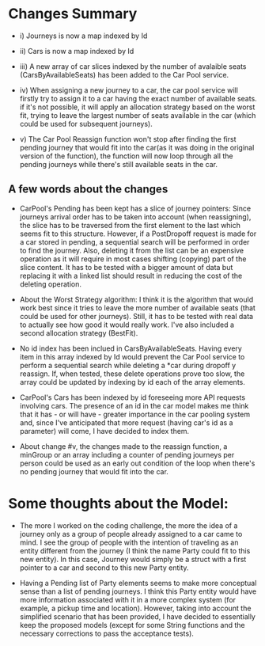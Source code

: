 # Changes Summary

-	i)		Journeys is now a map indexed by Id


-	ii)		Cars is now a map indexed by Id


-	iii)	A new array of car slices indexed by the number of avalaible seats (CarsByAvailableSeats) has been added to the Car Pool service.


-	iv)		When assigning a new journey to a car, the car pool service will firstly try to assign it to a car having the exact number of available seats.
     if it's not possible, it will apply an allocation strategy based on the worst fit, trying to leave the largest number of seats available in the car (which could be used for subsequent journeys).


-	v)		The Car Pool Reassign function won't stop after finding the first pending journey that would fit into the car(as it was doing in the original version of the function),
     the function will now loop through all the pending journeys while there's still available seats in the car.
 
## A few words about the changes

- 	CarPool's Pending has been kept has a slice of journey pointers: Since journeys arrival order has to be taken into account (when reassigning), the slice has to be traversed from the first element to the last which seems fit to this structure.
    However, if a PostDropoff request is made for a car stored in pending, a sequential search will be performed in order to find the journey.
    Also, deleting it from the list can be an expensive operation as it will require in most cases shifting (copying) part of the slice content.
    It has to be tested with a bigger amount of data but replacing it with a linked list should result in reducing the cost of the deleting operation.


- 	About the Worst Strategy algorithm: I think it is the algorithm that would work best since it tries to leave the more number of available seats (that could be used for other journeys). 
    Still, it has to be tested with real data to actually see how good it would really work. I've also included a second allocation strategy (BestFit).


- 	No id index has been inclued in CarsByAvailableSeats. Having every item in this array indexed by Id would prevent the Car Pool service to perform a sequential search while deleting a *car during dropoff y reassign.
    If, when tested, these delete operations prove too slow, the array could be updated by indexing by id each of the array elements.


- 	CarPool's Cars has been indexed by id foreseeing more API requests involving cars. 
    The presence of an id in the car model makes me think that it has - or will have - greater importance in the car pooling system and, since I've anticipated that more request (having car's id as a parameter) will come, I have decided to index them.

    
- About change #v, the changes made to the reassign function, a minGroup or an array including a counter of pending journeys per person could be used as an early out condition of the loop when there's no pending journey that would fit into the car.

# Some thoughts about the Model:

- 	The more I worked on the coding challenge, the more the idea of a journey only as a group of people already assigned to a car came to mind.
    I see the group of people with the intention of traveling as an entity different from the journey (I think the name Party could fit to this new entity). 
    In this case, Journey would simply be a struct with a first pointer to a car and second to this new Party entity.	


- 	Having a Pending list of Party elements seems to make more conceptual sense than a list of pending journeys. I think this Party entity would have more information associated with it in a more complex system (for example, a pickup time and location).
    However, taking into account the simplified scenario that has been provided, I have decided to essentially keep the proposed models (except for some String functions and the necessary corrections to pass the acceptance tests).
